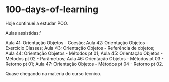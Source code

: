 # 100-days-of-learning


Hoje continuei a estudar POO.

Aulas assistidas:'

Aula 41: Orientação Objetos - Coesão;
Aula 42: Orientação Objetos - Exercício Classes;
Aula 43: Orientação Objetos - Referência de objetos;
Aula 44: Orientação Objetos - Métodos pt 01;
Aula 45: Orientação Objetos - Métodos pt 02 - Parâmetros;
Aula 46: Orientação Objetos - Métodos pt 03 - Retorno pt 01;
Aula 47: Orientação Objetos - Métodos pt 04 - Retorno pt 02.

Quase chegando na materia do curso tecnico.
